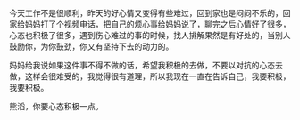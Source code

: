 今天工作不是很顺利，昨天的好心情又变得有些难过，回到家也是闷闷不乐的，回家给妈妈打了个视频电话，把自己的烦心事给妈妈说了，聊完之后心情好了很多，心态也积极了很多，遇到伤心难过的事的时候，找人排解果然是有好处的，当别人鼓励你，为你鼓劲，你又有坚持下去的动力的。

妈妈给我说如果这件事不得不做的话，希望我积极的去做，不要以对抗的心态去做，这样会很难受的，我觉得很有道理，所以我现在一直在告诉自己，我要积极，我要积极。

熊滔，你要心态积极一点。